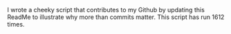 I wrote a cheeky script that contributes to my Github by updating this ReadMe to illustrate why more than commits matter. This script has run 1612 times.